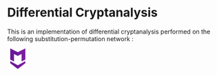 # Differential Cryptanalysis

This is an implementation of differential cryptanalysis performed on the following substitution-permutation network :

![alt text](https://github.com/adam-p/markdown-here/raw/master/src/common/images/icon48.png)
